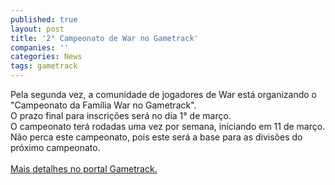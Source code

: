 ```yaml
---
published: true
layout: post
title: '2° Campeonato de War no Gametrack'
companies: ''
categories: News
tags: gametrack
---
```

Pela segunda vez, a comunidade de jogadores de War
 est&aacute; organizando o &quot;Campeonato da Fam&iacute;lia War no Gametrack&quot;.<br />O prazo final para inscri&ccedil;&otilde;es ser&aacute; no dia 1&deg; de mar&ccedil;o.<br />O campeonato ter&aacute; rodadas uma vez por semana, iniciando em 11 de mar&ccedil;o.<br />N&atilde;o perca este campeonato, pois este ser&aacute; a base para as divis&otilde;es do pr&oacute;ximo campeonato.<br /><br /><a href="http://www.gametrack.com.br/" target="_blank">Mais detalhes no portal Gametrack.</a>

